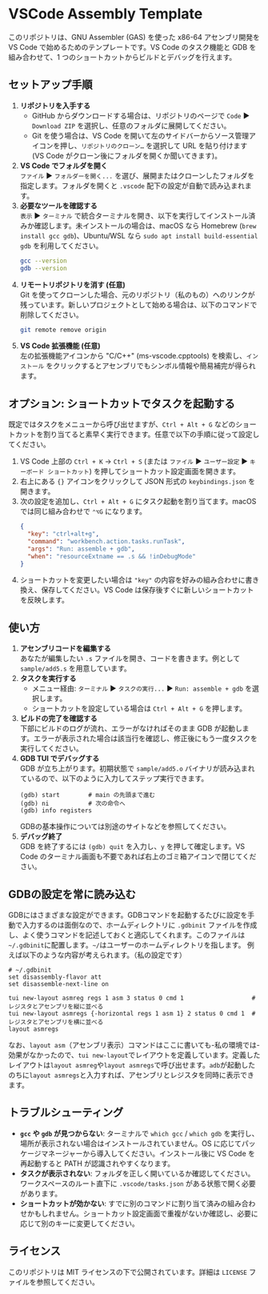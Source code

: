 # VSCode Assembly Template

このリポジトリは、GNU Assembler (GAS) を使った x86-64 アセンブリ開発を VS Code で始めるためのテンプレートです。VS Code のタスク機能と GDB を組み合わせて、1 つのショートカットからビルドとデバッグを行えます。

## セットアップ手順

1. **リポジトリを入手する**  
   - GitHub からダウンロードする場合は、リポジトリのページで `Code` ▶ `Download ZIP` を選択し、任意のフォルダに展開してください。  
   - Git を使う場合は、VS Code を開いて左のサイドバーからソース管理アイコンを押し、`リポジトリのクローン…` を選択して URL を貼り付けます (VS Code がクローン後にフォルダを開くか聞いてきます)。
2. **VS Code でフォルダを開く**  
   `ファイル` ▶ `フォルダーを開く...` を選び、展開またはクローンしたフォルダを指定します。フォルダを開くと `.vscode` 配下の設定が自動で読み込まれます。
3. **必要なツールを確認する**  
   `表示` ▶ `ターミナル` で統合ターミナルを開き、以下を実行してインストール済みか確認します。未インストールの場合は、macOS なら Homebrew (`brew install gcc gdb`)、Ubuntu/WSL なら `sudo apt install build-essential gdb` を利用してください。  
   ```bash
   gcc --version
   gdb --version
   ```
4. **リモートリポジトリを消す (任意)**  
   Git を使ってクローンした場合、元のリポジトリ（私のもの）へのリンクが残っています。新しいプロジェクトとして始める場合は、以下のコマンドで削除してください。  
   ```bash
   git remote remove origin
   ```
4. **VS Code 拡張機能 (任意)**  
   左の拡張機能アイコンから "C/C++" (ms-vscode.cpptools) を検索し、`インストール` をクリックするとアセンブリでもシンボル情報や簡易補完が得られます。

## オプション: ショートカットでタスクを起動する

既定ではタスクをメニューから呼び出せますが、`Ctrl + Alt + G` などのショートカットを割り当てると素早く実行できます。任意で以下の手順に従って設定してください。

1. VS Code 上部の `Ctrl + K` → `Ctrl + S` (または `ファイル` ▶ `ユーザー設定` ▶ `キーボード ショートカット`) を押してショートカット設定画面を開きます。
2. 右上にある `{}` アイコンをクリックして JSON 形式の `keybindings.json` を開きます。
3. 次の設定を追加し、`Ctrl + Alt + G` にタスク起動を割り当てます。macOS では同じ組み合わせで `⌃⌥G` になります。
   ```json
   {
     "key": "ctrl+alt+g",
     "command": "workbench.action.tasks.runTask",
     "args": "Run: assemble + gdb",
     "when": "resourceExtname == .s && !inDebugMode"
   }
   ```
4. ショートカットを変更したい場合は `"key"` の内容を好みの組み合わせに書き換え、保存してください。VS Code は保存後すぐに新しいショートカットを反映します。

## 使い方

1. **アセンブリコードを編集する**  
   あなたが編集したい `.s` ファイルを開き、コードを書きます。例として `sample/add5.s` を用意しています。
2. **タスクを実行する**  
   - メニュー経由: `ターミナル` ▶ `タスクの実行...` ▶ `Run: assemble + gdb` を選択します。  
   - ショートカットを設定している場合は `Ctrl + Alt + G` を押します。
3. **ビルドの完了を確認する**  
   下部にビルドのログが流れ、エラーがなければそのまま GDB が起動します。エラーが表示された場合は該当行を確認し、修正後にもう一度タスクを実行してください。
4. **GDB TUI でデバッグする**  
   GDB が立ち上がります。初期状態で `sample/add5.o` バイナリが読み込まれているので、以下のように入力してステップ実行できます。  
   ```
   (gdb) start        # main の先頭まで進む
   (gdb) ni           # 次の命令へ
   (gdb) info registers
   ```
   GDBの基本操作については別途のサイトなどを参照してください。
5. **デバッグ終了**  
   GDB を終了するには `(gdb) quit` を入力し、`y` を押して確定します。VS Code のターミナル画面も不要であれば右上のゴミ箱アイコンで閉じてください。

## GDBの設定を常に読み込む
GDBにはさまざまな設定ができます。GDBコマンドを起動するたびに設定を手動で入力するのは面倒なので、ホームディレクトリに `.gdbinit` ファイルを作成し、よく使うコマンドを記述しておくと適応してくれます。このファイルは`~/.gdbinit`に配置します。`~/`はユーザーのホームディレクトリを指します。
例えば以下のような内容が考えられます。（私の設定です）

```gdb
# ~/.gdbinit
set disassembly-flavor att
set disassemble-next-line on

tui new-layout asmreg regs 1 asm 3 status 0 cmd 1                   # レジスタとアセンブリを縦に並べる
tui new-layout asmregs {-horizontal regs 1 asm 1} 2 status 0 cmd 1  # レジスタとアセンブリを横に並べる
layout asmregs
```

なお、`layout asm`（アセンブリ表示）コマンドはここに書いても-私の環境では-効果がなかったので、`tui new-layout`でレイアウトを定義しています。定義したレイアウトは`layout asmreg`や`layout asmregs`で呼び出せます。`adb`が起動したのちに`layout asmregs`と入力すれば、アセンブリとレジスタを同時に表示できます。

## トラブルシューティング

- **`gcc` や `gdb` が見つからない**: ターミナルで `which gcc` / `which gdb` を実行し、場所が表示されない場合はインストールされていません。OS に応じてパッケージマネージャーから導入してください。インストール後に VS Code を再起動すると PATH が認識されやすくなります。
- **タスクが表示されない**: フォルダを正しく開いているか確認してください。ワークスペースのルート直下に `.vscode/tasks.json` がある状態で開く必要があります。
- **ショートカットが効かない**: すでに別のコマンドに割り当て済みの組み合わせかもしれません。ショートカット設定画面で重複がないか確認し、必要に応じて別のキーに変更してください。

## ライセンス
このリポジトリは MIT ライセンスの下で公開されています。詳細は `LICENSE` ファイルを参照してください。